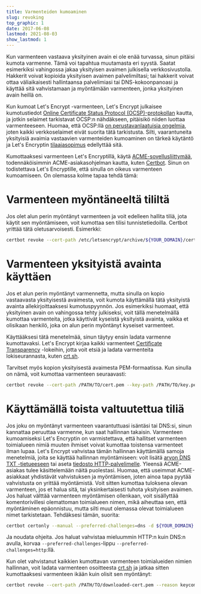 ```yaml
---
title: Varmenteiden kumoaminen
slug: revoking
top_graphic: 1
date: 2017-06-08
lastmod: 2021-08-03
show_lastmod: 1
---
```



Kun varmenteen vastaava yksityinen avain ei ole enää turvassa, sinun pitäisi kumota varmenne. Tämä voi tapahtua muutamasta eri syystä. Saatat esimerkiksi vahingossa jakaa yksityisen avaimen julkisella verkkosivustolla. Hakkerit voivat kopioida yksityisen avaimen palvelimiltasi; tai hakkerit voivat ottaa väliaikaisesti hallintaansa palvelimiasi tai DNS-kokoonpanoasi ja käyttää sitä vahvistamaan ja myöntämään varmenteen, jonka yksityinen avain heillä on.

Kun kumoat Let's Encrypt -varmenteen, Let's Encrypt julkaisee kumotustiedot [Online Certificate Status Protocol (OCSP)-protokollan](https://en.wikipedia.orgwiki/Online_Certificate_Status_Protocol) kautta, ja jotkin selaimet tarkistavat OCSP:n nähdäkseen, pitäisikö niiden luottaa varmenteeseen. Huomaa, että OCSP:llä [ on perustavanlaatuisia ongelmia](https://www.imperialviolet.org/2011/03/18/revocation.html), joten kaikki verkkoselaimet eivät suorita tätä tarkistusta. Silti, vaarantuneita yksityisiä avaimia vastaavien varmenteiden kumoaminen on tärkeä käytäntö ja Let's Encryptin [tilaajasopimus](/repository) edellyttää sitä.

Kumottaaksesi varmenteen Let's Encryptillä, käytä [ACME-sovellusliittymää](https://github.com/letsencrypt/boulder/blob/main/docs/acme-divergences.md), todennäköisimmin ACME-asiakasohjelman kautta, kuten [Certbot](https://certbot.eff.org/). Sinun on todistettava Let's Encryptille, että sinulla on oikeus varmenteen kumoamiseen. On olemassa kolme tapaa tehdä tämä:

# Varmenteen myöntäneeltä tililtä

Jos olet alun perin myöntänyt varmenteen ja voit edelleen hallita tiliä, jota käytit sen myöntämiseen, voit kumottaa sen tilisi tunnistetiedoilla. Certbot yrittää tätä oletusarvoisesti. Esimerkki:

```bash
certbot revoke --cert-path /etc/letsencrypt/archive/${YOUR_DOMAIN}/cert1.pem --reason keycompromise
```

# Varmenteen yksityistä avainta käyttäen

Jos et alun perin myöntänyt varmennetta, mutta sinulla on kopio vastaavasta yksityisestä avaimesta, voit kumota käyttämällä tätä yksityistä avainta allekirjoittaaksesi kumotuspyynnön. Jos esimerkiksi huomaat, että yksityinen avain on vahingossa tehty julkiseksi, voit tällä menetelmällä kumottaa varmenteita, jotka käyttivät kyseistä yksityistä avainta, vaikka et olisikaan henkilö, joka on alun perin myöntänyt kyseiset varmenteet.

Käyttääksesi tätä menetelmää, sinun täytyy ensin ladata varmenne kumottavaksi. Let's Encrypt kirjaa kaikki varmenteet [Certificate Transparency](https://www.certificate-transparency.org/) -lokeihin, jotta voit etsiä ja ladata varmenteita lokiseurannasta, kuten [crt.sh](https://crt.sh/).

Tarvitset myös kopion yksityisestä avaimesta PEM-formaatissa. Kun sinulla on nämä, voit kumottaa varmenteen seuraavasti:

```bash
certbot revoke --cert-path /PATH/TO/cert.pem --key-path /PATH/TO/key.pem --reason keycompromise
```

# Käyttämällä toista valtuutettua tiliä

Jos joku on myöntänyt varmenteen vaarantuttuasi isäntäsi tai DNS:si, sinun kannattaa peruuttaa varmenne, kun saat hallinnan takaisin. Varmenteen kumoamiseksi Let's Encryptin on varmistettava, että hallitset varmenteen toimialueen nimiä muuten ihmiset voivat kumottaa toistensa varmenteet ilman lupaa. Let's Encrypt vahvistaa tämän hallinnan käyttämällä samoja menetelmiä, joita se käyttää hallinnan myöntämiseen: voit lisätä [arvon DNS TXT -tietueeseen](https://tools.ietf.org/html/rfc8555#section-8.4) tai aseta [tiedosto HTTP-palvelimelle](https://tools.ietf.org/html/rfc8555#section-8.3). Yleensä ACME-asiakas tulee käsittelemään näitä puolestasi. Huomaa, että useimmat ACME-asiakkaat yhdistävät vahvistuksen ja myöntämisen, joten ainoa tapa pyytää vahvistusta on yrittää myöntämistä. Voit sitten kumottaa tuloksena olevan varmenteen, jos et halua sitä, tai yksinkertaisesti tuhota yksityisen avaimen. Jos haluat välttää varmenteen myöntämisen ollenkaan, voit sisällyttää komentorivillesi olemattoman toimialueen nimen, mikä aiheuttaa sen, että myöntäminen epäonnistuu, mutta silti muut olemassa olevat toimialueen nimet tarkistetaan. Tehdäksesi tämän, suorita:

```bash
certbot certonly --manual --preferred-challenges=dns -d ${YOUR_DOMAIN} -d nonexistent.${YOUR_DOMAIN}
```

Ja noudata ohjeita. Jos haluat vahvistaa mieluummin HTTP:n kuin DNS:n avulla, korvaa `--preferred-challenges`-lippu `--preferred-challenges=http`:llä.

Kun olet vahvistanut kaikkien kumottavan varmenteen toimialueiden nimien hallinnan, voit ladata varmenteen osoitteesta [crt.sh](https://crt.sh/) ja jatkaa sitten kumottaaksesi varmenteen ikään kuin olisit sen myöntänyt:

```bash
certbot revoke --cert-path /PATH/TO/downloaded-cert.pem --reason keycompromise
```
